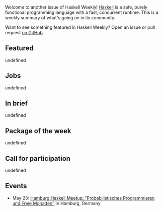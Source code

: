 <!-- 2018-05-17 unpublished -->

Welcome to another issue of Haskell Weekly!
[Haskell](https://haskell-lang.org) is a safe, purely functional programming language with a fast, concurrent runtime.
This is a weekly summary of what's going on in its community.

Want to see something featured in Haskell Weekly?
Open an issue or pull request [on GitHub](https://github.com/haskellweekly/haskellweekly.github.io).

## Featured

undefined

## Jobs

undefined

## In brief

undefined

## Package of the week

undefined

## Call for participation

undefined

## Events

- May 23: [Hamburg Haskell Meetup: "Probabilistisches Programmieren und Freie Monaden"](https://www.meetup.com/de-DE/Hamburg-Haskell-Meetup/events/250652358/?refund_policy=true&rv=ea1&_xtd=gatlbWFpbF9jbGlja9oAJGY2N2ZiZjQyLTNiNTUtNGQ5NS04Nzk3LWM3OTA4ZWZmNDJkNg&_af=event&_af_eid=250652358&response=3&action=rsvp&https=on) in Hamburg, Germany
